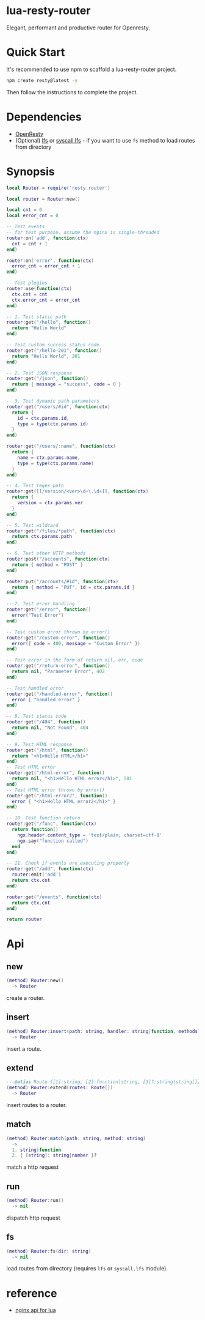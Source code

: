 # lua-resty-router

Elegant, performant and productive router for Openresty.

# Quick Start

It's recommended to use npm to scaffold a lua-resty-router project.

```bash
npm create resty@latest -y
```
Then follow the instructions to complete the project.

# Dependencies

* [OpenResty](https://openresty.org/)
* (Optional) [lfs](https://luarocks.org/modules/hisham/luafilesystem) or [syscall.lfs](https://github.com/justincormack/ljsyscall) - if you want to use `fs` method to load routes from directory

# Synopsis

```lua
local Router = require('resty.router')

local router = Router:new()

local cnt = 0
local error_cnt = 0

-- Test events
-- for test purpose, assume the nginx is single-threaded
router:on('add', function(ctx)
  cnt = cnt + 1
end)

router:on('error', function(ctx)
  error_cnt = error_cnt + 1
end)

-- Test plugins
router:use(function(ctx)
  ctx.cnt = cnt
  ctx.error_cnt = error_cnt
end)

-- 1. Test static path
router:get("/hello", function()
  return "Hello World"
end)

-- Test custom success status code
router:get("/hello-201", function()
  return "Hello World", 201
end)

-- 2. Test JSON response
router:get("/json", function()
  return { message = "success", code = 0 }
end)

-- 3. Test dynamic path parameters
router:get("/users/#id", function(ctx)
  return {
    id = ctx.params.id,
    type = type(ctx.params.id)
  }
end)

router:get("/users/:name", function(ctx)
  return {
    name = ctx.params.name,
    type = type(ctx.params.name)
  }
end)

-- 4. Test regex path
router:get([[/version/<ver>\d+\.\d+]], function(ctx)
  return {
    version = ctx.params.ver
  }
end)

-- 5. Test wildcard
router:get("/files/*path", function(ctx)
  return ctx.params.path
end)

-- 6. Test other HTTP methods
router:post("/accounts", function(ctx)
  return { method = "POST" }
end)

router:put("/accounts/#id", function(ctx)
  return { method = "PUT", id = ctx.params.id }
end)

-- 7. Test error handling
router:get("/error", function()
  error("Test Error")
end)

-- Test custom error thrown by error()
router:get("/custom-error", function()
  error({ code = 400, message = "Custom Error" })
end)

-- Test error in the form of return nil, err, code
router:get("/return-error", function()
  return nil, "Parameter Error", 402
end)

-- Test handled error
router:get("/handled-error", function()
  error { "handled error" }
end)

-- 8. Test status code
router:get("/404", function()
  return nil, "Not Found", 404
end)

-- 9. Test HTML response
router:get("/html", function()
  return "<h1>Hello HTML</h1>"
end)
-- Test HTML error
router:get("/html-error", function()
  return nil, "<h1>Hello HTML error</h1>", 501
end)
-- Test HTML error thrown by error()
router:get("/html-error2", function()
  error { "<h1>Hello HTML error2</h1>" }
end)

-- 10. Test function return
router:get("/func", function(ctx)
  return function()
    ngx.header.content_type = 'text/plain; charset=utf-8'
    ngx.say("function called")
  end
end)

-- 11. Check if events are executing properly
router:get("/add", function(ctx)
  router:emit('add')
  return ctx.cnt
end)

router:get("/events", function(ctx)
  return ctx.cnt
end)

return router

```

# Api

## new

```lua
(method) Router:new()
  -> Router
```

create a router.

## insert

```lua
(method) Router:insert(path: string, handler: string|function, methods?: string|string[])
  -> Router
```

insert a route.

## extend

```lua
---@alias Route {[1]:string, [2]:function|string, [3]?:string|string[]}
(method) Router:extend(routes: Route[])
  -> Router
```

insert routes to a router.

## match

```lua
(method) Router:match(path: string, method: string)
  ->
  1. string|function
  2. { [string]: string|number }?
```

match a http request

## run
```lua
(method) Router:run()
  -> nil
```
dispatch http request

## fs

```lua
(method) Router:fs(dir: string)
  -> nil
```

load routes from directory (requires `lfs` or `syscall.lfs` module).

# reference

- [nginx api for lua](https://github.com/openresty/lua-nginx-module?tab=readme-ov-file#nginx-api-for-lua)